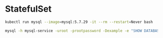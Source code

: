 # StatefulSet

```bash
kubectl run mysql --image=mysql:5.7.29 -it --rm --restart=Never bash
```

```bash
mysql -h mysql-service -uroot -prootpassword -Dexample -e "SHOW DATABASES;"
```
